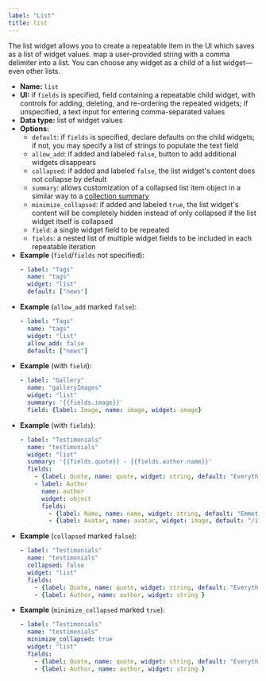 ```yaml
---
label: "List"
title: list
---
```


The list widget allows you to create a repeatable item in the UI which saves as a list of widget values. map a user-provided string with a comma delimiter into a list. You can choose any widget as a child of a list widget—even other lists.

- **Name:** `list`
- **UI:** if `fields` is specified, field containing a repeatable child widget, with controls for adding, deleting, and re-ordering the repeated widgets; if unspecified, a text input for entering comma-separated values
- **Data type:** list of widget values
- **Options:**
  - `default`: if `fields` is specified, declare defaults on the child widgets; if not, you may specify a list of strings to populate the text field
  - `allow_add`: if added and labeled `false`, button to add additional widgets disappears
  - `collapsed`: if added and labeled `false`, the list widget's content does not collapse by default
  - `summary`: allows customization of a collapsed list item object in a similar way to a [collection summary](/docs/configuration-options/?#summary)
  - `minimize_collapsed`: if added and labeled `true`, the list widget's content will be completely hidden instead of only collapsed if the list widget itself is collapsed
  - `field`: a single widget field to be repeated
  - `fields`: a nested list of multiple widget fields to be included in each repeatable iteration
- **Example** (`field`/`fields` not specified):
    ```yaml
    - label: "Tags"
      name: "tags"
      widget: "list"
      default: ["news"]
    ```
- **Example** (`allow_add` marked `false`):
    ```yaml
    - label: "Tags"
      name: "tags"
      widget: "list"
      allow_add: false
      default: ["news"]
    ```
- **Example** (with `field`):
    ```yaml
    - label: "Gallery"
      name: "galleryImages"
      widget: "list"
      summary: '{{fields.image}}'
      field: {label: Image, name: image, widget: image}
    ```
- **Example** (with `fields`):
    ```yaml
    - label: "Testimonials"
      name: "testimonials"
      widget: "list"
      summary: '{{fields.quote}} - {{fields.author.name}}'
      fields:
        - {label: Quote, name: quote, widget: string, default: "Everything is awesome!"}
        - label: Author
          name: author
          widget: object
          fields:
            - {label: Name, name: name, widget: string, default: "Emmet"}
            - {label: Avatar, name: avatar, widget: image, default: "/img/emmet.jpg"}
    ```
- **Example** (`collapsed` marked `false`):
    ```yaml
    - label: "Testimonials"
      name: "testimonials"
      collapsed: false
      widget: "list"
      fields:
        - {label: Quote, name: quote, widget: string, default: "Everything is awesome!"}
        - {label: Author, name: author, widget: string }
    ```
- **Example** (`minimize_collapsed` marked `true`):
    ```yaml
    - label: "Testimonials"
      name: "testimonials"
      minimize_collapsed: true
      widget: "list"
      fields:
        - {label: Quote, name: quote, widget: string, default: "Everything is awesome!"}
        - {label: Author, name: author, widget: string }
    ```
